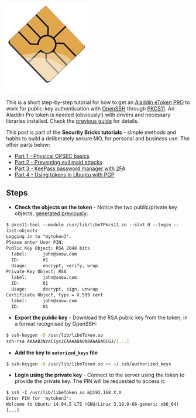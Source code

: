 ![Logo](/assets/images/token-ssh/smart-card.png)

This is a short step-by-step tutorial for how to get an [Aladdin eToken PRO](https://github.com/OpenSC/OpenSC/wiki/Aladdin-eToken-PRO)
to work for public-key authentication with [OpenSSH](https://www.openssh.com/) through [PKCS11](https://en.wikipedia.org/wiki/PKCS_11).
An Aladdin Pro token is needed (obviously!) with drivers and necessary libraries installed. 
Check the [previous guide](https://livz.github.io/2017/07/17/using-tokens-in-Ubuntu-with-pgp.html) for details.

This post is part of the **Security Bricks tutorials** - simple methods and habits
to build a deliberately secure MO, for personal and business use. The other parts below:

* [Part 1 - Physical OPSEC basics](https://livz.github.io/2017/07/02/physical-OPSEC-basics.html)
* [Part 2 - Preventing evil maid attacks](https://livz.github.io/2017/05/06/preventing-evil-maid-attacks.html)
* [Part 3 - KeePass password manager with 2FA](https://livz.github.io/2017/07/09/keepass-password-manager-with-2fa.html)
* [Part 4 - Using tokens in Ubuntu with PGP](https://livz.github.io/2017/07/17/using-tokens-in-Ubuntu-with-pgp.html)

## Steps
* **Check the objects on the token** - Notice the two public/private key objects, 
[generated previously](https://livz.github.io/2017/07/17/using-tokens-in-Ubuntu-with-pgp.html):
```
$ pkcs11-tool --module /usr/lib/libeTPkcs11.so --slot 0 --login --list-objects
Logging in to "mytoken3".
Please enter User PIN: 
Public Key Object; RSA 2048 bits
  label:      john@snow.com
  ID:         01
  Usage:      encrypt, verify, wrap
Private Key Object; RSA 
  label:      john@snow.com
  ID:         01 
  Usage:      decrypt, sign, unwrap
Certificate Object, type = X.509 cert
  label:      john@snow.com
  ID:         01
```
* **Export the public key** - Download the RSA public key from the token, in a format recognised by OpenSSH:
```bash
$ ssh-keygen -D /usr/lib/libeToken.so
ssh-rsa AAAAB3NzaC1yc2EAAAADAQABAAABAQCGJ/[...]
```

* **Add the key to ```autorized_keys``` file**
```bash
$ ssh-keygen -D /usr/lib/libeToken.so >> ~/.ssh/authorized_keys
```

* **Login using the private key** - Connect to the server using the token to provide the private key. The PIN will be requested to access it:
```
$ ssh -I /usr/lib/libeToken.so m@192.168.X.X   
Enter PIN for 'mytoken3': 
Welcome to Ubuntu 14.04.5 LTS (GNU/Linux 3.19.0-66-generic x86_64)
[...] 
```
